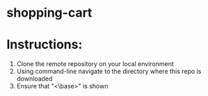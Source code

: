 # shopping-cart

# Instructions:
1. Clone the remote repository on your local environment
2. Using command-line navigate to the directory where this repo is downloaded
3. Ensure that "<\base>" is shown 
